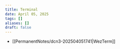 ```yaml
---
title: Terminal
date: April 05, 2025
tags: []
aliases: []
draft: false
---
```


- [[PermanentNotes/dcn3-202504051741|WezTerm]]
